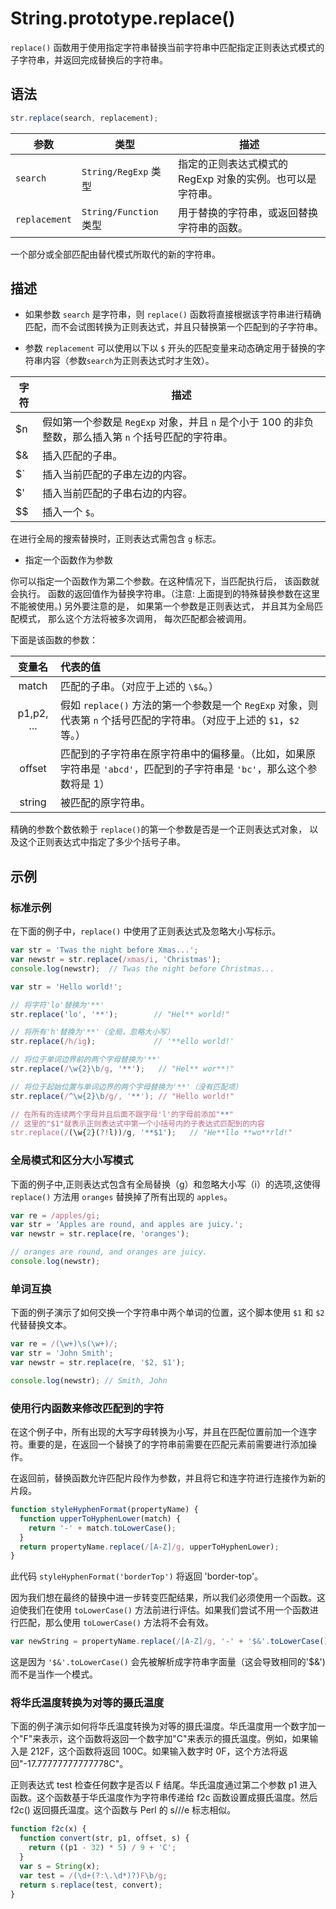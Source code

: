 # String.prototype.replace()

`replace()` 函数用于使用指定字符串替换当前字符串中匹配指定正则表达式模式的子字符串，并返回完成替换后的字符串。

## 语法

```js
str.replace(search, replacement);
```

| 参数          | 类型                   | 描述                                                       |
| ------------- | ---------------------- | ---------------------------------------------------------- |
| `search`      | `String/RegExp` 类型   | 指定的正则表达式模式的 RegExp 对象的实例。也可以是字符串。 |
| `replacement` | `String/Function` 类型 | 用于替换的字符串，或返回替换字符串的函数。                 |

一个部分或全部匹配由替代模式所取代的新的字符串。

## 描述

- 如果参数 `search` 是字符串，则 `replace()` 函数将直接根据该字符串进行精确匹配，而不会试图转换为正则表达式，并且只替换第一个匹配到的子字符串。

* 参数 `replacement` 可以使用以下以 `$` 开头的匹配变量来动态确定用于替换的字符串内容（参数`search`为正则表达式时才生效）。

| 字符                                 | 描述                                                                                                  |
| ------------------------------------ | ----------------------------------------------------------------------------------------------------- |
| \$n                                  | 假如第一个参数是 `RegExp` 对象，并且 `n` 是个小于 100 的非负整数，那么插入第 `n` 个括号匹配的字符串。 |
| \$&                                  | 插入匹配的子串。                                                                                      |
| \$` | 插入当前匹配的子串左边的内容。 |
| \$'                                  | 插入当前匹配的子串右边的内容。                                                                        |
| \$\$                                 | 插入一个 `$`。                                                                                        |

在进行全局的搜索替换时，正则表达式需包含 `g` 标志。

- 指定一个函数作为参数

你可以指定一个函数作为第二个参数。在这种情况下，当匹配执行后， 该函数就会执行。 函数的返回值作为替换字符串。（注意: 上面提到的特殊替换参数在这里不能被使用。) 另外要注意的是， 如果第一个参数是正则表达式， 并且其为全局匹配模式， 那么这个方法将被多次调用， 每次匹配都会被调用。

下面是该函数的参数：

|   变量名   | 代表的值                                                                                                                |
| :--------: | :---------------------------------------------------------------------------------------------------------------------- |
|   match    | 匹配的子串。（对应于上述的 `\$&`。）                                                                                    |
| p1,p2, ... | 假如 `replace()` 方法的第一个参数是一个 `RegExp` 对象，则代表第 `n` 个括号匹配的字符串。（对应于上述的 `$1`，`$2`等。） |
|   offset   | 匹配到的子字符串在原字符串中的偏移量。（比如，如果原字符串是 `'abcd'`，匹配到的子字符串是 `'bc'`，那么这个参数将是 1）  |
|   string   | 被匹配的原字符串。                                                                                                      |

精确的参数个数依赖于 `replace()`的第一个参数是否是一个正则表达式对象， 以及这个正则表达式中指定了多少个括号子串。

## 示例

### 标准示例

在下面的例子中，`replace()` 中使用了正则表达式及忽略大小写标示。

```js
var str = 'Twas the night before Xmas...';
var newstr = str.replace(/xmas/i, 'Christmas');
console.log(newstr);  // Twas the night before Christmas...

var str = 'Hello world!';

// 将字符'lo'替换为'**'
str.replace('lo', '**');		// "Hel** world!"

// 将所有'h'替换为'**'（全局，忽略大小写）
str.replace(/h/ig);			    // '**ello world!'

// 将位于单词边界前的两个字母替换为'**'
str.replace(/\w{2}\b/g, '**');	 // "Hel** wor**!"

// 将位于起始位置与单词边界的两个字母替换为'**'（没有匹配项）
str.replace(/^\w{2}\b/g/, '**'); // "Hello world!"

// 在所有的连续两个字母并且后面不跟字母'l'的字母前添加"**"
// 这里的"$1"就表示正则表达式中第一个小括号内的子表达式匹配到的内容
str.replace(/(\w{2}(?!l))/g, '**$1');	// "He**llo **wo**rld!"
```

### 全局模式和区分大小写模式

下面的例子中,正则表达式包含有全局替换（g）和忽略大小写（i）的选项,这使得 `replace()` 方法用 `oranges` 替换掉了所有出现的 `apples`。

```js
var re = /apples/gi;
var str = 'Apples are round, and apples are juicy.';
var newstr = str.replace(re, 'oranges');

// oranges are round, and oranges are juicy.
console.log(newstr);
```

### 单词互换

下面的例子演示了如何交换一个字符串中两个单词的位置，这个脚本使用 `$1` 和 `$2` 代替替换文本。

```js
var re = /(\w+)\s(\w+)/;
var str = 'John Smith';
var newstr = str.replace(re, '$2, $1');

console.log(newstr); // Smith, John
```

### 使用行内函数来修改匹配到的字符

在这个例子中，所有出现的大写字母转换为小写，并且在匹配位置前加一个连字符。重要的是，在返回一个替换了的字符串前需要在匹配元素前需要进行添加操作。

在返回前，替换函数允许匹配片段作为参数，并且将它和连字符进行连接作为新的片段。

```js
function styleHyphenFormat(propertyName) {
  function upperToHyphenLower(match) {
    return '-' + match.toLowerCase();
  }
  return propertyName.replace(/[A-Z]/g, upperToHyphenLower);
}
```

此代码 `styleHyphenFormat('borderTop')` 将返回 'border-top'。

因为我们想在最终的替换中进一步转变匹配结果，所以我们必须使用一个函数。这迫使我们在使用 `toLowerCase()` 方法前进行评估。如果我们尝试不用一个函数进行匹配，那么使用 `toLowerCase()` 方法将不会有效。

```js
var newString = propertyName.replace(/[A-Z]/g, '-' + '$&'.toLowerCase()); // won't work
```

这是因为 `'$&'.toLowerCase()` 会先被解析成字符串字面量（这会导致相同的'\$&')而不是当作一个模式。

### 将华氏温度转换为对等的摄氏温度

下面的例子演示如何将华氏温度转换为对等的摄氏温度。华氏温度用一个数字加一个"F"来表示，这个函数将返回一个数字加"C"来表示的摄氏温度。例如，如果输入是 212F，这个函数将返回 100C。如果输入数字时 0F，这个方法将返回"-17.77777777777778C"。

正则表达式 test 检查任何数字是否以 F 结尾。华氏温度通过第二个参数 p1 进入函数。这个函数基于华氏温度作为字符串传递给 f2c 函数设置成摄氏温度。然后 f2c() 返回摄氏温度。这个函数与 Perl 的 s///e 标志相似。

```js
function f2c(x) {
  function convert(str, p1, offset, s) {
    return ((p1 - 32) * 5) / 9 + 'C';
  }
  var s = String(x);
  var test = /(\d+(?:\.\d*)?)F\b/g;
  return s.replace(test, convert);
}
```
